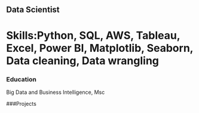 ## Data Scientist

# Skills:Python, SQL, AWS, Tableau, Excel, Power BI, Matplotlib, Seaborn, Data cleaning, Data wrangling

### Education
Big Data and Business Intelligence, Msc

###Projects

